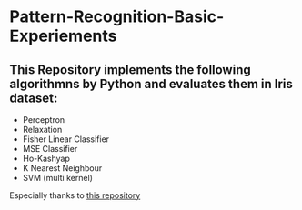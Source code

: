 # Pattern-Recognition-Basic-Experiements
## This Repository implements the following algorithmns by Python and evaluates them in Iris dataset:
* Perceptron
* Relaxation
* Fisher Linear Classifier
* MSE Classifier
* Ho-Kashyap
* K Nearest Neighbour
* SVM (multi kernel)

Especially thanks to [this repository](https://github.com/lkj8389/PR-impwork)
